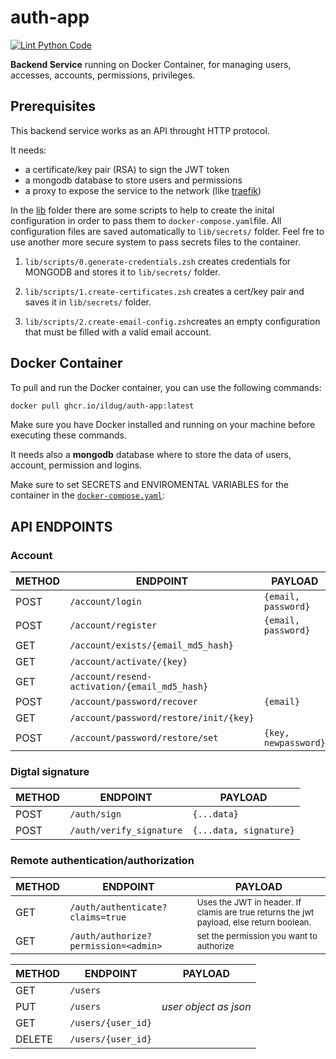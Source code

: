 # auth-app

[![Lint Python Code](https://github.com/ilDug/auth-app/actions/workflows/lint-python.yaml/badge.svg)](https://github.com/ilDug/auth-app/actions/workflows/lint-python.yaml)

**Backend Service** running on Docker Container, for managing users, accesses, accounts, permissions, privileges.

## Prerequisites

This backend service works as an API throught HTTP protocol.

It needs:

-   a certificate/key pair (RSA) to sign the JWT token
-   a mongodb database to store users and permissions
-   a proxy to expose the service to the network (like [traefik](https://traefk.com))

In the [lib](./lib/scripts) folder there are some scripts to help to create the inital configuration in order to pass them to `docker-compose.yaml`file. All configuration files are saved automatically to `lib/secrets/` folder. Feel fre to use another more secure system to pass secrets files to the container.

1. `lib/scripts/0.generate-credentials.zsh` creates credentials for MONGODB and stores it to `lib/secrets/` folder.

2. `lib/scripts/1.create-certificates.zsh` creates a cert/key pair and saves it in `lib/secrets/` folder.

3. `lib/scripts/2.create-email-config.zsh`creates an empty configuration that must be filled with a valid email account.

## Docker Container

To pull and run the Docker container, you can use the following commands:

```bash
docker pull ghcr.io/ildug/auth-app:latest
```

Make sure you have Docker installed and running on your machine before executing these commands.

It needs also a **mongodb** database where to store the data of users, account, permission and logins.

Make sure to set SECRETS and ENVIROMENTAL VARIABLES for the container in the [`docker-compose.yaml`](./docker-compose.prod.yaml):

## API ENDPOINTS

### Account

| METHOD | ENDPOINT                                      | PAYLOAD              |
| ------ | --------------------------------------------- | -------------------- |
| POST   | `/account/login`                              | `{email, password}`  |
| POST   | `/account/register`                           | `{email, password}`  |
| GET    | `/account/exists/{email_md5_hash}`            |                      |
| GET    | `/account/activate/{key}`                     |                      |
| GET    | `/account/resend-activation/{email_md5_hash}` |                      |
| POST   | `/account/password/recover`                   | `{email}`            |
| GET    | `/account/password/restore/init/{key}`        |                      |
| POST   | `/account/password/restore/set`               | `{key, newpassword}` |

### Digtal signature

| METHOD | ENDPOINT                 | PAYLOAD                |
| ------ | ------------------------ | ---------------------- |
| POST   | `/auth/sign`             | `{...data}`            |
| POST   | `/auth/verify_signature` | `{...data, signature}` |

### Remote authentication/authorization

| METHOD | ENDPOINT                             | PAYLOAD                                                                                                  |
| ------ | ------------------------------------ | -------------------------------------------------------------------------------------------------------- |
| GET    | `/auth/authenticate?claims=true`     | <small>Uses the JWT in header. If clamis are true returns the jwt payload, else return boolean. </small> |
| GET    | `/auth/authorize?permission=<admin>` | <small>set the permission you want to authorize</small>                                                  |

| METHOD | ENDPOINT           | PAYLOAD               |
| ------ | ------------------ | --------------------- |
| GET    | `/users`           |                       |
| PUT    | `/users`           | _user object as json_ |
| GET    | `/users/{user_id}` |                       |
| DELETE | `/users/{user_id}` |                       |
